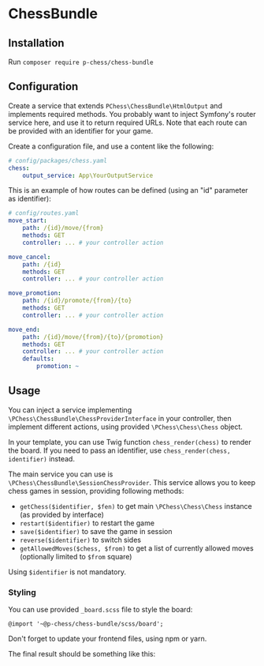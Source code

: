 # ChessBundle

## Installation

Run `composer require p-chess/chess-bundle`

## Configuration

Create a service that extends `PChess\ChessBundle\HtmlOutput` and
implements required methods.
You probably want to inject Symfony's router service here, and use it
to return required URLs.
Note that each route can be provided with an identifier for your game.

Create a configuration file, and use a content like the following:

```yaml
# config/packages/chess.yaml
chess:
    output_service: App\YourOutputService
```

This is an example of how routes can be defined (using an "id" parameter as identifier):

```yaml
# config/routes.yaml
move_start:
    path: /{id}/move/{from}
    methods: GET
    controller: ... # your controller action

move_cancel:
    path: /{id}
    methods: GET
    controller: ... # your controller action

move_promotion:
    path: /{id}/promote/{from}/{to}
    methods: GET
    controller: ... # your controller action

move_end:
    path: /{id}/move/{from}/{to}/{promotion}
    methods: GET
    controller: ... # your controller action
    defaults:
        promotion: ~
```

## Usage

You can inject a service implementing `\PChess\ChessBundle\ChessProviderInterface` in your controller, then
implement different actions, using provided `\PChess\Chess\Chess` object.

In your template, you can use Twig function `chess_render(chess)` to render the board.
If you need to pass an identifier, use `chess_render(chess, identifier)` instead.

The main service you can use is `\PChess\ChessBundle\SessionChessProvider`.
This service allows you to keep chess games in session, providing following methods:

* `getChess($identifier, $fen)` to get main `\PChess\Chess\Chess` instance (as provided by interface)
* `restart($identifier)` to restart the game
* `save($identifier)` to save the game in session
* `reverse($identifier)` to switch sides
* `getAllowedMoves($chess, $from)` to get a list of currently allowed moves (optionally limited to `$from` square)

Using `$identifier` is not mandatory.

### Styling

You can use provided `_board.scss` file to style the board:

`@import '~@p-chess/chess-bundle/scss/board';`

Don't forget to update your frontend files, using npm or yarn.

The final result should be something like this:

<img src="https://user-images.githubusercontent.com/179866/113510143-9b982700-9559-11eb-9152-a8e7977326fa.png" alt="">
